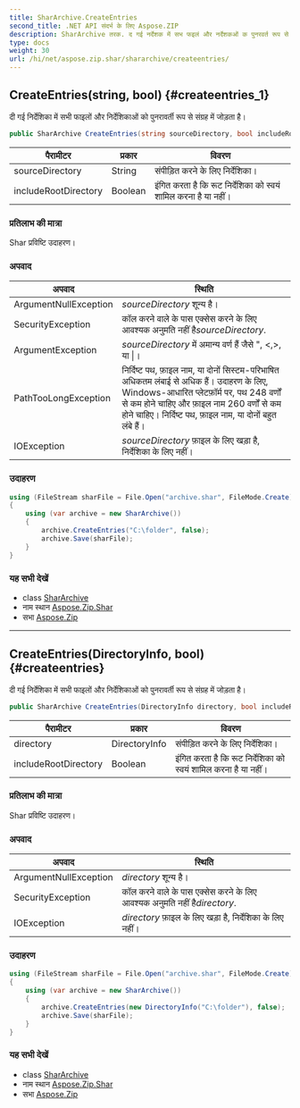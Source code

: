 ```yaml
---
title: SharArchive.CreateEntries
second_title: .NET API संदर्भ के लिए Aspose.ZIP
description: SharArchive तरक. द गई नर्देशक में सभ फइलं और नर्देशकओं क पुनरवर्त रूप से संग्रह में जड़त है
type: docs
weight: 30
url: /hi/net/aspose.zip.shar/shararchive/createentries/
---
```

## CreateEntries(string, bool) {#createentries_1}

दी गई निर्देशिका में सभी फाइलों और निर्देशिकाओं को पुनरावर्ती रूप से संग्रह में जोड़ता है।

```csharp
public SharArchive CreateEntries(string sourceDirectory, bool includeRootDirectory = true)
```

| पैरामीटर | प्रकार | विवरण |
| --- | --- | --- |
| sourceDirectory | String | संपीड़ित करने के लिए निर्देशिका। |
| includeRootDirectory | Boolean | इंगित करता है कि रूट निर्देशिका को स्वयं शामिल करना है या नहीं। |

### प्रतिलाभ की मात्रा

Shar प्रविष्टि उदाहरण।

### अपवाद

| अपवाद | स्थिति |
| --- | --- |
| ArgumentNullException | *sourceDirectory* शून्य है। |
| SecurityException | कॉल करने वाले के पास एक्सेस करने के लिए आवश्यक अनुमति नहीं है*sourceDirectory*. |
| ArgumentException | *sourceDirectory* में अमान्य वर्ण हैं जैसे ", &lt;,&gt;, या &#x7C;। |
| PathTooLongException | निर्दिष्ट पथ, फ़ाइल नाम, या दोनों सिस्टम-परिभाषित अधिकतम लंबाई से अधिक हैं। उदाहरण के लिए, Windows-आधारित प्लेटफ़ॉर्म पर, पथ 248 वर्णों से कम होने चाहिए और फ़ाइल नाम 260 वर्णों से कम होने चाहिए। निर्दिष्ट पथ, फ़ाइल नाम, या दोनों बहुत लंबे हैं। |
| IOException | *sourceDirectory* फ़ाइल के लिए खड़ा है, निर्देशिका के लिए नहीं। |

### उदाहरण

```csharp
using (FileStream sharFile = File.Open("archive.shar", FileMode.Create))
{
    using (var archive = new SharArchive())
    {
        archive.CreateEntries("C:\folder", false);
        archive.Save(sharFile);
    }
}
```

### यह सभी देखें

* class [SharArchive](../)
* नाम स्थान [Aspose.Zip.Shar](../../shararchive/)
* सभा [Aspose.Zip](../../../)

---

## CreateEntries(DirectoryInfo, bool) {#createentries}

दी गई निर्देशिका में सभी फाइलों और निर्देशिकाओं को पुनरावर्ती रूप से संग्रह में जोड़ता है।

```csharp
public SharArchive CreateEntries(DirectoryInfo directory, bool includeRootDirectory = true)
```

| पैरामीटर | प्रकार | विवरण |
| --- | --- | --- |
| directory | DirectoryInfo | संपीड़ित करने के लिए निर्देशिका। |
| includeRootDirectory | Boolean | इंगित करता है कि रूट निर्देशिका को स्वयं शामिल करना है या नहीं। |

### प्रतिलाभ की मात्रा

Shar प्रविष्टि उदाहरण।

### अपवाद

| अपवाद | स्थिति |
| --- | --- |
| ArgumentNullException | *directory* शून्य है। |
| SecurityException | कॉल करने वाले के पास एक्सेस करने के लिए आवश्यक अनुमति नहीं है*directory*. |
| IOException | *directory* फ़ाइल के लिए खड़ा है, निर्देशिका के लिए नहीं। |

### उदाहरण

```csharp
using (FileStream sharFile = File.Open("archive.shar", FileMode.Create))
{
    using (var archive = new SharArchive())
    {
        archive.CreateEntries(new DirectoryInfo("C:\folder"), false);
        archive.Save(sharFile);
    }
}
```

### यह सभी देखें

* class [SharArchive](../)
* नाम स्थान [Aspose.Zip.Shar](../../shararchive/)
* सभा [Aspose.Zip](../../../)


